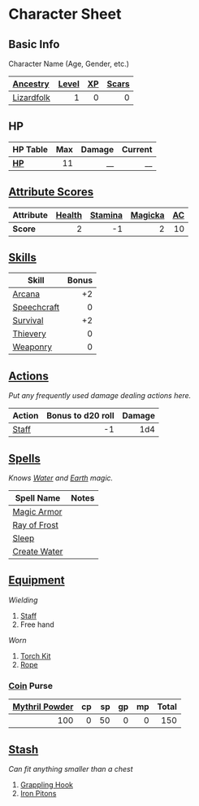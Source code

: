 # Character Sheet

## Basic Info

Character Name (Age, Gender, etc.)

| [Ancestry](../../Player%20Characters/Ancenstries/Ancestry.md)                                   | [Level](../../Player%20Characters/Progression/Level.md) | [XP](../../Player%20Characters/Progression/Experience%20Points.md) | [Scars](../../Player%20Characters/Progression/Scars.md) |
| :---------------------------------------------------------------------------------------------- | ------------------------------------------------------: | -----------------------------------------------------------------: | ------------------------------------------------------: |
| [Lizardfolk](../../Player%20Characters/Ancenstries/The%20People%20of%20Mithrinia/Lizardfolk.md) |                                                       1 |                                                                  0 |                                                       0 |

## HP

| **HP Table**                                                             | Max | Damage | Current |
| :----------------------------------------------------------------------- | --: | -----: | ------: |
| **[HP](../../Player%20Characters/Derived%20Statistics/Hit%20Points.md)** |  11 |     __ |      __ |

## [Attribute Scores](../../Player%20Characters/Attributes/Attribute%20Scores.md)

| Attribute | [Health](../../Player%20Characters/Attributes/Health.md) | [Stamina](../../Player%20Characters/Attributes/Stamina.md) | [Magicka](../../Player%20Characters/Attributes/Magicka.md) | [AC](../../Player%20Characters/Derived%20Statistics/Armor%20Class.md) |
| :-------- | -------------------------------------------------------: | ---------------------------------------------------------: | ---------------------------------------------------------: | --------------------------------------------------------------------: |
| **Score** |                                                        2 |                                                         -1 |                                                          2 |                                                                    10 |

## [Skills](../../Player%20Characters/Skills/Skills.md)

| Skill                                                          | Bonus |
| -------------------------------------------------------------- | ----: |
| [Arcana](../../Player%20Characters/Skills/Arcana.md)           |    +2 |
| [Speechcraft](../../Player%20Characters/Skills/Speechcraft.md) |     0 |
| [Survival](../../Player%20Characters/Skills/Survival.md)       |    +2 |
| [Thievery](../../Player%20Characters/Skills/Thievery.md)       |     0 |
| [Weaponry](../../Player%20Characters/Skills/Weaponry.md)       |     0 |

## [Actions](../../Game%20Procedures/Core%20Procedures/Action.md)

*Put any frequently used damage dealing actions here.*

| Action                                                                               | Bonus to d20 roll | Damage |
| ------------------------------------------------------------------------------------ | ----------------: | -----: |
| [Staff](../../Items%20and%20Gear/Weapons/Melee%20Weapons/Small%20Simple%20Weapon.md) |                -1 |    1d4 |

## [Spells](../../Magic/Spells.md)

*Knows [Water](../../Magic/Spells/Spell%20Domains/Water.md) and [Earth](../../Magic/Spells/Spell%20Domains/Earth.md) magic.*

| Spell Name                                                                           | Notes |
| ------------------------------------------------------------------------------------ | ----- |
| [Magic Armor](../../Magic/Spells/Spells%20by%20Level/Level%201/Magic%20Armor.md)     |       |
| [Ray of Frost](../../Magic/Spells/Spells%20by%20Level/Level%201/Ray%20of%20Frost.md) |       |
| [Sleep](../../Magic/Spells/Spells%20by%20Level/Level%201/Sleep.md)                   |       |
| [Create Water](../../Magic/Spells/Spells%20by%20Level/Level%201/Create%20Water.md)   |       |

## [Equipment](../../Player%20Characters/Inventory/Equipment.md)

*Wielding*
1. [Staff](../../Items%20and%20Gear/Weapons/Melee%20Weapons/Small%20Simple%20Weapon.md)
2. Free hand

*Worn*
1. [Torch Kit](../../Items%20and%20Gear/Gear/10%20Coins/Torch%20Kit.md)
2. [Rope](../../Items%20and%20Gear/Gear/50%20Coins/Rope.md)

### [Coin](../Economy/Coins.md) Purse

| [Mythril Powder](../../Magic/Spellcasting/Mythril.md) |  cp |  sp |  gp |  mp | Total |
| ----------------------------------------------------: | --: | --: | --: | --: | ----: |
|                                                   100 |   0 |  50 |   0 |   0 |   150 |

## [Stash](../../Player%20Characters/Inventory/Stash.md)

*Can fit anything smaller than a chest*

1. [Grappling Hook](../../Items%20and%20Gear/Gear/25%20Coins/Grappling%20Hook.md)
2. [Iron Pitons](../../Items%20and%20Gear/Gear/10%20Coins/Iron%20Pitons.md)
